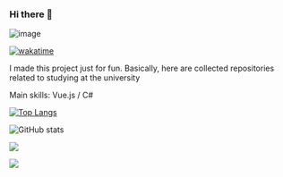 ### Hi there 👋
![image](https://user-images.githubusercontent.com/16963395/140625939-45515cad-77f6-4d78-86c0-5ac09c7510ca.png)

[![wakatime](https://wakatime.com/badge/user/fac309f1-20b7-4d5d-b9d8-ecf864594486.svg)](https://wakatime.com/@fac309f1-20b7-4d5d-b9d8-ecf864594486)

I made this project just for fun. Basically, here are collected repositories related to studying at the university

Main skills: Vue.js / C#


[![Top Langs](https://github-readme-stats.vercel.app/api/top-langs/?username=NeluQi)](https://github.com/anuraghazra/github-readme-stats)

![GitHub stats](https://github-readme-stats.vercel.app/api?username=NeluQi&show_icons=true)  

<a href="https://wakatime.com"><img src="https://wakatime.com/share/@Nelu/391d62de-8b05-401e-869c-1d0c43573452.png" /></a>


<a href="https://wakatime.com"><img src="https://wakatime.com/share/@Nelu/832a691c-2544-4566-ad32-b3901d282d3b.png" /></a>

